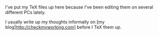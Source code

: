 I've put my TeX files up here because I've been editing them on several different PCs lately.

I usually write up my thoughts informally on [my blog|http://checkmyworking.com] before I TeX them up.

